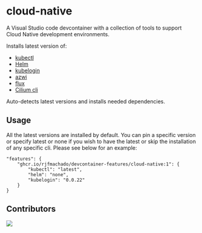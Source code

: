 # cloud-native

A Visual Studio code devcontainer with a collection of tools to support Cloud Native development environments.

Installs latest version of:

* [kubectl](https://kubernetes.io/docs/tasks/tools/)
* [Helm](https://github.com/helm/helm/releases)
* [kubelogin](https://github.com/Azure/kubelogin/releases)
* [azwi](https://github.com/Azure/azure-workload-identity/releases)
* [flux](https://github.com/fluxcd/flux2/releases)
* [Cilium cli](https://github.com/cilium/cilium-cli/releases)

Auto-detects latest versions and installs needed dependencies.

## Usage

All the latest versions are installed by default. You can pin a specific version or specify latest or none if you wish to have the latest or skip the installation of any specific cli. Please see below for an example:

```
"features": {
    "ghcr.io/rjfmachado/devcontainer-features/cloud-native:1": {
        "kubectl": "latest",
        "helm": "none",
        "kubelogin": "0.0.22"
    }
}
```

## Contributors
<a href="https://github.com/rjfmachado/devcontainer-features/graphs/contributors">
  <img src="https://contrib.rocks/image?repo=rjfmachado/devcontainer-features" />
</a>
